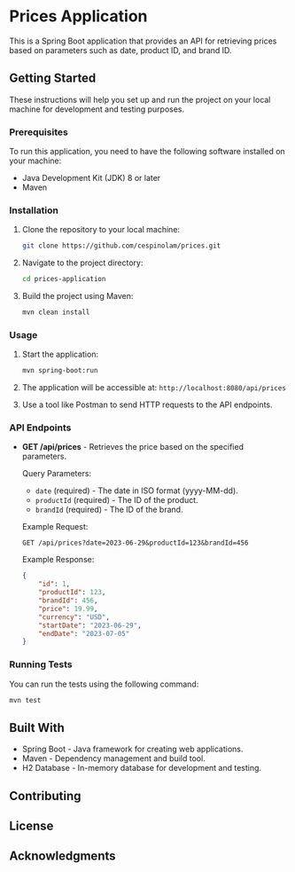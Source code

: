 # Prices Application

This is a Spring Boot application that provides an API for retrieving prices based on parameters such as date, product ID, and brand ID.

## Getting Started

These instructions will help you set up and run the project on your local machine for development and testing purposes.

### Prerequisites

To run this application, you need to have the following software installed on your machine:

- Java Development Kit (JDK) 8 or later
- Maven

### Installation

1. Clone the repository to your local machine:

   ```bash
   git clone https://github.com/cespinolam/prices.git 
   ```

2. Navigate to the project directory:

   ```bash
   cd prices-application
   ```

3. Build the project using Maven:

   ```bash
   mvn clean install
   ```

### Usage

1. Start the application:

   ```bash
   mvn spring-boot:run
   ```

2. The application will be accessible at: `http://localhost:8080/api/prices`

3. Use a tool like Postman to send HTTP requests to the API endpoints.

### API Endpoints

- **GET /api/prices** - Retrieves the price based on the specified parameters.

   Query Parameters:
   - `date` (required) - The date in ISO format (yyyy-MM-dd).
   - `productId` (required) - The ID of the product.
   - `brandId` (required) - The ID of the brand.

   Example Request:
   ```
   GET /api/prices?date=2023-06-29&productId=123&brandId=456
   ```

   Example Response:
   ```json
   {
       "id": 1,
       "productId": 123,
       "brandId": 456,
       "price": 19.99,
       "currency": "USD",
       "startDate": "2023-06-29",
       "endDate": "2023-07-05"
   }
   ```

### Running Tests

You can run the tests using the following command:

```bash
mvn test
```

## Built With

- Spring Boot - Java framework for creating web applications.
- Maven - Dependency management and build tool.
- H2 Database - In-memory database for development and testing.

## Contributing

## License

## Acknowledgments
